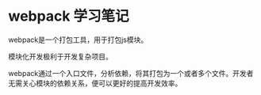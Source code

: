 # webpack 学习笔记

webpack是一个打包工具，用于打包js模块。

模块化开发极利于开发复杂项目。

webpack通过一个入口文件，分析依赖，将其打包为一个或者多个文件。开发者无需关心模块的依赖关系，便可以更好的提高开发效率。

